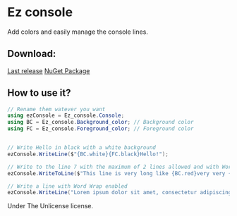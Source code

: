 # Ez console

Add colors and easily manage the console lines.

## Download:

[Last release](https://github.com/Tom60chat/Ez-console/releases)
[NuGet Package](https://www.nuget.org/packages/Ez_console/1.0.1)

## How to use it?

```csharp
// Rename them watever you want
using ezConsole = Ez_console.Console;
using BC = Ez_console.Background_color; // Background color
using FC = Ez_console.Foreground_color; // Foreground color


// Write Hello in black with a white background
ezConsole.WriteLine($"{BC.white}{FC.black}Hello!");               

// Write to the line 7 with the maximum of 2 lines allowed and with Word Wrap enabled
ezConsole.WriteToLine($"This line is very long like {BC.red}very very {FC.yellow}long{BC.reset}{FC.reset} that is going to be ouside the window and the line below are going to be eaten! (or not)", 7, 2);

// Write a line with Word Wrap enabled
ezConsole.WriteLine("Lorem ipsum dolor sit amet, consectetur adipiscing elit, sed do eiusmod tempor incididunt ut labore et dolore magna aliqua. Ut enim ad minim veniam, quis nostrud exercitation ullamco laboris nisi ut aliquip ex ea commodo consequat. Duis aute irure dolor in reprehenderit in voluptate velit esse cillum dolore eu fugiat nulla pariatur. Excepteur sint occaecat cupidatat non proident, sunt in culpa qui officia deserunt mollit anim id est laborum.");
```


Under The Unlicense license.
